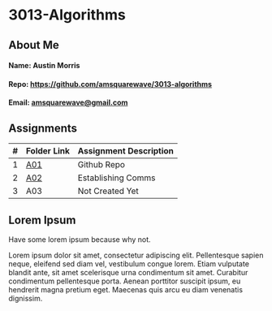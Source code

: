 # 3013-Algorithms

## About Me
#### Name: Austin Morris
#### Repo: <https://github.com/amsquarewave/3013-algorithms>
#### Email: <amsquarewave@gmail.com>

## Assignments
|   #   | Folder Link              | Assignment Description |
| :---: | ------------------------ | ---------------------- |
|   1   | [A01](./Assignments/A01) | Github Repo            |
|   2   | [A02](./Assignments/A02) | Establishing Comms     |
|   3   | A03                      | Not Created Yet        |

## Lorem Ipsum
Have some lorem ipsum because why not.

Lorem ipsum dolor sit amet, consectetur adipiscing elit. Pellentesque sapien neque, eleifend sed diam vel, vestibulum congue lorem. Etiam vulputate blandit ante, sit amet scelerisque urna condimentum sit amet. Curabitur condimentum pellentesque porta. Aenean porttitor suscipit ipsum, eu hendrerit magna pretium eget. Maecenas quis arcu eu diam venenatis dignissim.
